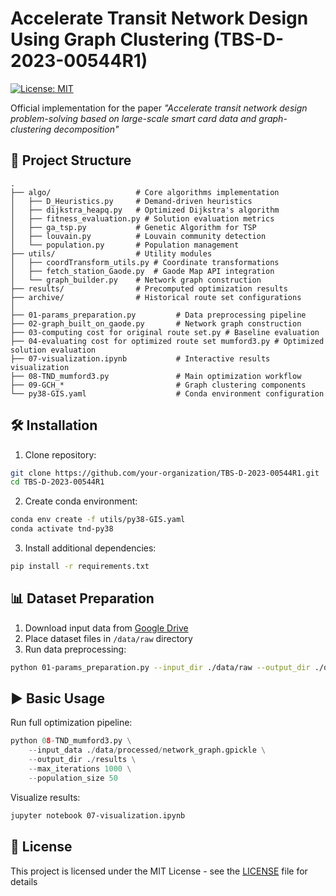 # Accelerate Transit Network Design Using Graph Clustering (TBS-D-2023-00544R1)

[![License: MIT](https://img.shields.io/badge/License-MIT-yellow.svg)](https://opensource.org/licenses/MIT)

Official implementation for the paper *"Accelerate transit network design problem-solving based on large-scale smart card data and graph-clustering decomposition"*

## 📁 Project Structure

```
.
├── algo/                   # Core algorithms implementation
│   ├── D_Heuristics.py     # Demand-driven heuristics
│   ├── dijkstra_heapq.py   # Optimized Dijkstra's algorithm
│   ├── fitness_evaluation.py # Solution evaluation metrics
│   ├── ga_tsp.py           # Genetic Algorithm for TSP
│   ├── louvain.py          # Louvain community detection
│   └── population.py       # Population management
├── utils/                  # Utility modules
│   ├── coordTransform_utils.py # Coordinate transformations
│   ├── fetch_station_Gaode.py  # Gaode Map API integration
│   └── graph_builder.py    # Network graph construction
├── results/                # Precomputed optimization results
├── archive/                # Historical route set configurations
│
├── 01-params_preparation.py         # Data preprocessing pipeline
├── 02-graph_built_on_gaode.py       # Network graph construction
├── 03-computing cost for original route set.py # Baseline evaluation
├── 04-evaluating cost for optimized route set mumford3.py # Optimized solution evaluation
├── 07-visualization.ipynb           # Interactive results visualization
├── 08-TND_mumford3.py               # Main optimization workflow
├── 09-GCH_*                         # Graph clustering components
└── py38-GIS.yaml                    # Conda environment configuration
```

## 🛠 Installation

1. Clone repository:
```bash
git clone https://github.com/your-organization/TBS-D-2023-00544R1.git
cd TBS-D-2023-00544R1
```

2. Create conda environment:
```bash
conda env create -f utils/py38-GIS.yaml
conda activate tnd-py38
```

3. Install additional dependencies:
```bash
pip install -r requirements.txt
```

## 📊 Dataset Preparation

1. Download input data from [Google Drive](https://drive.google.com/file/d/1uRprWmk91mh_Z77lIbkFza3kESyFELgp/view?usp=drive_link)
2. Place dataset files in `/data/raw` directory
3. Run data preprocessing:
```bash
python 01-params_preparation.py --input_dir ./data/raw --output_dir ./data/processed
```

## ▶️ Basic Usage

Run full optimization pipeline:
```python
python 08-TND_mumford3.py \
    --input_data ./data/processed/network_graph.gpickle \
    --output_dir ./results \
    --max_iterations 1000 \
    --population_size 50
```

Visualize results:
```bash
jupyter notebook 07-visualization.ipynb
```



## 📄 License
This project is licensed under the MIT License - see the [LICENSE](LICENSE) file for details
